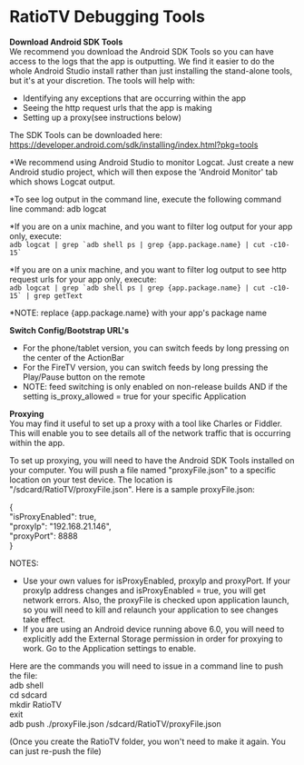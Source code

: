 RatioTV Debugging Tools
===

**Download Android SDK Tools**  
We recommend you download the Android SDK Tools so you can have access to the logs that the app is outputting.  We find it easier to do the whole Android Studio install rather than just installing the stand-alone tools, but it's at your discretion.  The tools will help with:  
* Identifying any exceptions that are occurring within the app
* Seeing the http request urls that the app is making  
* Setting up a proxy(see instructions below)
  
The SDK Tools can be downloaded here: https://developer.android.com/sdk/installing/index.html?pkg=tools  

*We recommend using Android Studio to monitor Logcat.  Just create a new Android studio project, which will then expose the 'Android Monitor' tab which shows Logcat output.
  
*To see log output in the command line, execute the following command line command: adb logcat  
  
*If you are on a unix machine, and you want to filter log output for your app only, execute:  
``adb logcat | grep `adb shell ps | grep {app.package.name} | cut -c10-15` ``  
  
*If you are on a unix machine, and you want to filter log output to see http request urls for your app only, execute:  
``adb logcat | grep `adb shell ps | grep {app.package.name} | cut -c10-15` | grep getText``  
  
*NOTE: replace {app.package.name} with your app's package name
  
**Switch Config/Bootstrap URL's**  
* For the phone/tablet version, you can switch feeds by long pressing on the center of the ActionBar
* For the FireTV version, you can switch feeds by long pressing the Play/Pause button on the remote
* NOTE: feed switching is only enabled on non-release builds AND if the setting is_proxy_allowed = true for your specific Application  
  
**Proxying**  
You may find it useful to set up a proxy with a tool like Charles or Fiddler.  This will enable you to see details all of the network traffic that is occurring within the app.  
  
To set up proxying, you will need to have the Android SDK Tools installed on your computer.  You will push a file named "proxyFile.json" to a specific location on your test device.  The location is "/sdcard/RatioTV/proxyFile.json".  Here is a sample proxyFile.json:  
  
{  
  "isProxyEnabled": true,  
  "proxyIp": "192.168.21.146",  
  "proxyPort": 8888  
}  
  
NOTES: 
* Use your own values for isProxyEnabled, proxyIp and proxyPort.  If your proxyIp address changes and isProxyEnabled = true, you will get network errors.  Also, the proxyFile is checked upon application launch, so you will need to kill and relaunch your application to see changes take effect.
* If you are using an Android device running above 6.0, you will need to explicitly add the External Storage permission in order for proxying to work.  Go to the Application settings to enable.

  
Here are the commands you will need to issue in a command line to push the file:  
adb shell  
cd sdcard  
mkdir RatioTV  
exit  
adb push ./proxyFile.json /sdcard/RatioTV/proxyFile.json  
  
(Once you create the RatioTV folder, you won't need to make it again.  You can just re-push the file)
